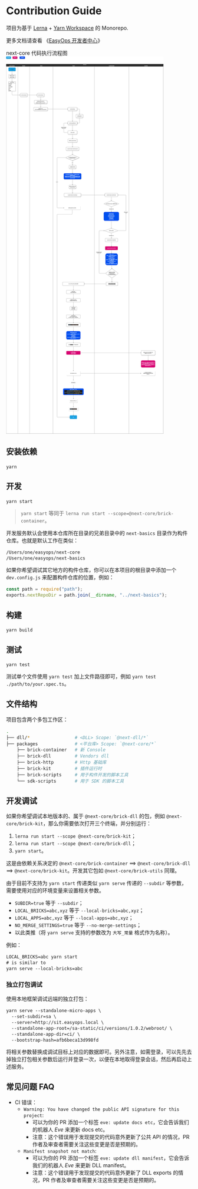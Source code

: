 # Contribution Guide

项目为基于 [Lerna] + [Yarn Workspace] 的 Monorepo.

更多文档请查看 《[EasyOps 开发者中心](http://docs.developers.easyops.cn/)》

next-core 代码执行流程图 ![next-core代码执行流程图](assets/next-core代码执行流程图.png)

## 安装依赖

`yarn`

## 开发

`yarn start`

> `yarn start` 等同于 `lerna run start --scope=@next-core/brick-container`。

开发服务默认会使用本仓库所在目录的兄弟目录中的 `next-basics` 目录作为构件仓库。也就是默认工作在类似：

```
/Users/one/easyops/next-core
/Users/one/easyops/next-basics
```

如果你希望调试其它地方的构件仓库，你可以在本项目的根目录中添加一个 `dev.config.js` 来配置构件仓库的位置，例如：

```js
const path = require("path");
exports.nextRepoDir = path.join(__dirname, "../next-basics");
```

## 构建

`yarn build`

## 测试

`yarn test`

测试单个文件使用 `yarn test` 加上文件路径即可，例如 `yarn test ./path/to/your.spec.ts`。

## 文件结构

项目包含两个多包工作区：

```bash
.
├── dll/*                 # <DLL> Scope: `@next-dll/*`
├── packages              # <平台库> Scope: `@next-core/*`
    ├── brick-container   # 新 Console
    ├── brick-dll         # Vendors dll
    ├── brick-http        # Http 基础库
    ├── brick-kit         # 插件运行时
    ├── brick-scripts     # 用于构件开发的脚本工具
    └── sdk-scripts       # 用于 SDK 的脚本工具
```

## 开发调试

如果你希望调试本地版本的、属于 `@next-core/brick-dll` 的包，例如 `@next-core/brick-kit`，那么你需要依次打开三个终端，并分别运行：

1. `lerna run start --scope @next-core/brick-kit`；
2. `lerna run start --scope @next-core/brick-dll`；
3. `yarn start`。

这是由依赖关系决定的 `@next-core/brick-container` ==> `@next-core/brick-dll` ==> `@next-core/brick-kit`。开发其它包如 `@next-core/brick-utils` 同理。

由于目前不支持为 `yarn start` 传递类似 `yarn serve` 传递的 `--subdir` 等参数，需要使用对应的环境变量来设置相关参数。

- `SUBDIR=true` 等于 `--subdir`；
- `LOCAL_BRICKS=abc,xyz` 等于 `--local-bricks=abc,xyz`；
- `LOCAL_APPS=abc,xyz` 等于 `--local-apps=abc,xyz`；
- `NO_MERGE_SETTINGS=true` 等于 `--no-merge-settings`；
- 以此类推（将 `yarn serve` 支持的参数改为 `大写_常量` 格式作为名称）。

例如：

```shell
LOCAL_BRICKS=abc yarn start
# is similar to
yarn serve --local-bricks=abc
```

### 独立打包调试

使用本地框架调试远端的独立打包：

```shell
yarn serve --standalone-micro-apps \
  --set-subdir=sa \
  --server=http://sit.easyops.local \
  --standalone-app-root=/sa-static/ci/versions/1.0.2/webroot/ \
  --standalone-app-dir=ci/ \
  --bootstrap-hash=afb6beca13d998fd
```

将相关参数替换成调试目标上对应的数据即可。另外注意，如需登录，可以先先去掉独立打包相关参数后运行并登录一次，以便在本地取得登录会话，然后再启动上述服务。

## 常见问题 FAQ

- CI 错误：
  - `Warning: You have changed the public API signature for this project`:
    - 可以为你的 PR 添加一个标签 `eve: update docs etc`，它会告诉我们的机器人 _Eve_ 来更新 docs etc。
    - 注意：这个错误用于发现提交的代码意外更新了公共 API 的情况，PR 作者及审查者需要关注这些变更是否是预期的。
  - `Manifest snapshot not match`:
    - 可以为你的 PR 添加一个标签 `eve: update dll manifest`，它会告诉我们的机器人 _Eve_ 来更新 DLL manifest。
    - 注意：这个错误用于发现提交的代码意外更新了 DLL exports 的情况，PR 作者及审查者需要关注这些变更是否是预期的。

[lerna]: https://github.com/lerna/lerna
[yarn workspace]: https://yarnpkg.com/lang/en/docs/workspaces/
